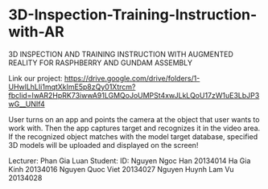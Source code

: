 # 3D-Inspection-Training-Instruction-with-AR
3D INSPECTION AND TRAINING INSTRUCTION WITH AUGMENTED REALITY FOR RASPHBERRY AND GUNDAM ASSEMBLY

Link our project:
https://drive.google.com/drive/folders/1-UHwlLhLIi1mqtXkImE5p8zQy01Xtrcm?fbclid=IwAR2HpRK73iwwA91LGMQoJoUMPSt4xwJLkLQoU17zW1uE3LbJP3wG__UNIf4

User turns on an app and points the camera at the object that user wants to work with. Then the app captures target and recognizes it in the video area. If the recognized object matches with the model target database, specified 3D models will be uploaded and displayed on the screen!

Lecturer:  Phan Gia Luan
Student:                         ID:
Nguyen Ngoc Han	  		  		           20134014
Ha Gia Kinh								 20134016
Nguyen Quoc Viet					  	   20134027
Nguyen Huynh Lam Vu					       20134028
